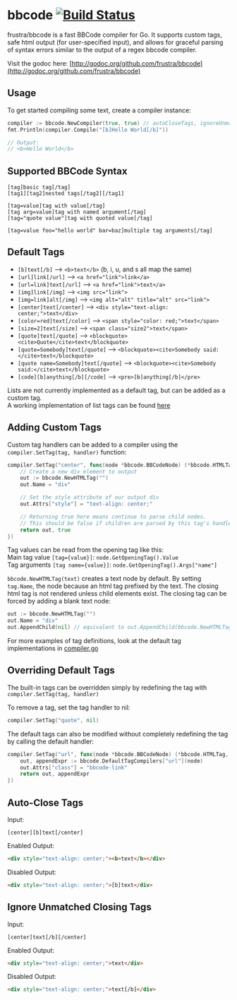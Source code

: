 # bbcode [![Build Status](https://travis-ci.org/frustra/bbcode.png?branch=master)](http://travis-ci.org/frustra/bbcode)

frustra/bbcode is a fast BBCode compiler for Go. It supports custom tags, safe html output (for user-specified input),
and allows for graceful parsing of syntax errors similar to the output of a regex bbcode compiler.

Visit the godoc here: [http://godoc.org/github.com/frustra/bbcode](http://godoc.org/github.com/frustra/bbcode)

## Usage

To get started compiling some text, create a compiler instance:
```go
compiler := bbcode.NewCompiler(true, true) // autoCloseTags, ignoreUnmatchedClosingTags
fmt.Println(compiler.Compile("[b]Hello World[/b]"))

// Output:
// <b>Hello World</b>
```

## Supported BBCode Syntax
```
[tag]basic tag[/tag]
[tag1][tag2]nested tags[/tag2][/tag1]

[tag=value]tag with value[/tag]
[tag arg=value]tag with named argument[/tag]
[tag="quote value"]tag with quoted value[/tag]

[tag=value foo="hello world" bar=baz]multiple tag arguments[/tag]
```

## Default Tags
 * `[b]text[/b]` --> `<b>text</b>` (b, i, u, and s all map the same)
 * `[url]link[/url]` --> `<a href="link">link</a>`
 * `[url=link]text[/url]` --> `<a href="link">text</a>`
 * `[img]link[/img]` --> `<img src="link">`
 * `[img=link]alt[/img]` --> `<img alt="alt" title="alt" src="link">`
 * `[center]text[/center]` --> `<div style="text-align: center;">text</div>`
 * `[color=red]text[/color]` --> `<span style="color: red;">text</span>`
 * `[size=2]text[/size]` --> `<span class="size2">text</span>`
 * `[quote]text[/quote]` --> `<blockquote><cite>Quote</cite>text</blockquote>`
 * `[quote=Somebody]text[/quote]` --> `<blockquote><cite>Somebody said:</cite>text</blockquote>`
 * `[quote name=Somebody]text[/quote]` --> `<blockquote><cite>Somebody said:</cite>text</blockquote>`
 * `[code][b]anything[/b][/code]` --> `<pre>[b]anything[/b]</pre>`

Lists are not currently implemented as a default tag, but can be added as a custom tag.  
A working implementation of list tags can be found [here](https://gist.github.com/xthexder/44f4b9cec3ed7876780d)

## Adding Custom Tags
Custom tag handlers can be added to a compiler using the `compiler.SetTag(tag, handler)` function:
```go
compiler.SetTag("center", func(node *bbcode.BBCodeNode) (*bbcode.HTMLTag, bool) {
	// Create a new div element to output
	out := bbcode.NewHTMLTag("")
	out.Name = "div"

	// Set the style attribute of our output div
	out.Attrs["style"] = "text-align: center;"

	// Returning true here means continue to parse child nodes.
	// This should be false if children are parsed by this tag's handler, like in the [code] tag.
	return out, true
})
```

Tag values can be read from the opening tag like this:  
Main tag value `[tag={value}]`: `node.GetOpeningTag().Value`  
Tag arguments `[tag name={value}]`: `node.GetOpeningTag().Args["name"]`

`bbcode.NewHTMLTag(text)` creates a text node by default. By setting `tag.Name`, the node because an html tag prefixed by the text. The closing html tag is not rendered unless child elements exist. The closing tag can be forced by adding a blank text node:
```go
out := bbcode.NewHTMLTag("")
out.Name = "div"
out.AppendChild(nil) // equivalent to out.AppendChild(bbcode.NewHTMLTag(""))
```

For more examples of tag definitions, look at the default tag implementations in [compiler.go](https://github.com/frustra/bbcode/blob/master/compiler.go)

## Overriding Default Tags
The built-in tags can be overridden simply by redefining the tag with `compiler.SetTag(tag, handler)`

To remove a tag, set the tag handler to nil:
```go
compiler.SetTag("quote", nil)
```

The default tags can also be modified without completely redefining the tag by calling the default handler:
```go
compiler.SetTag("url", func(node *bbcode.BBCodeNode) (*bbcode.HTMLTag, bool) {
	out, appendExpr := bbcode.DefaultTagCompilers["url"](node)
	out.Attrs["class"] = "bbcode-link"
	return out, appendExpr
})
```

## Auto-Close Tags
Input:
```
[center][b]text[/center]
```

Enabled Output:
```html
<div style="text-align: center;"><b>text</b></div>
```
Disabled Output:
```html
<div style="text-align: center;">[b]text</div>
```

## Ignore Unmatched Closing Tags
Input:
```
[center]text[/b][/center]
```

Enabled Output:
```html
<div style="text-align: center;">text</div>
```
Disabled Output:
```html
<div style="text-align: center;">text[/b]</div>
```
